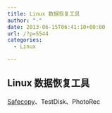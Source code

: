 ```yaml
---
title: Linux 数据恢复工具
author: "-"
date: 2013-06-15T06:41:10+00:00
url: /?p=5544
categories:
  - Linux

---
```

## Linux 数据恢复工具
[Safecopy][1]、TestDisk、PhotoRec

 [1]: http://safecopy.sourceforge.net/